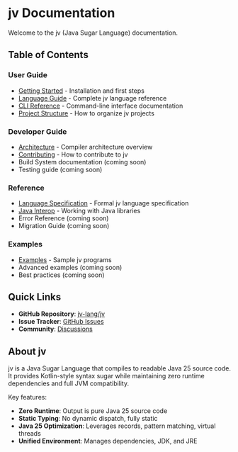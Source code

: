 # jv Documentation

Welcome to the jv (Java Sugar Language) documentation.

## Table of Contents

### User Guide
- [Getting Started](getting-started-en.md) - Installation and first steps
- [Language Guide](language-guide-en.md) - Complete jv language reference
- [CLI Reference](cli-reference-en.md) - Command-line interface documentation
- [Project Structure](project-structure-en.md) - How to organize jv projects

### Developer Guide
- [Architecture](architecture-en.md) - Compiler architecture overview
- [Contributing](contributing-en.md) - How to contribute to jv
- Build System documentation (coming soon)
- Testing guide (coming soon)

### Reference
- [Language Specification](language-spec-en.md) - Formal jv language specification
- [Java Interop](java-interop-en.md) - Working with Java libraries
- Error Reference (coming soon)
- Migration Guide (coming soon)

### Examples
- [Examples](../examples/) - Sample jv programs
- Advanced examples (coming soon)
- Best practices (coming soon)

## Quick Links

- **GitHub Repository**: [jv-lang/jv](https://github.com/jv-lang/jv)
- **Issue Tracker**: [GitHub Issues](https://github.com/jv-lang/jv/issues)
- **Community**: [Discussions](https://github.com/jv-lang/jv/discussions)

## About jv

jv is a Java Sugar Language that compiles to readable Java 25 source code. It provides Kotlin-style syntax sugar while maintaining zero runtime dependencies and full JVM compatibility.

Key features:
- **Zero Runtime**: Output is pure Java 25 source code
- **Static Typing**: No dynamic dispatch, fully static
- **Java 25 Optimization**: Leverages records, pattern matching, virtual threads
- **Unified Environment**: Manages dependencies, JDK, and JRE